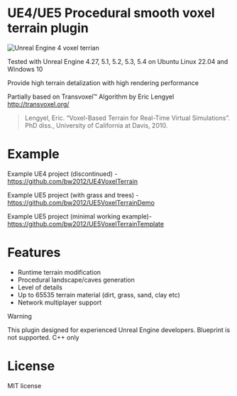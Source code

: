 # UE4/UE5 Procedural smooth voxel terrain plugin 

![Unreal Engine 4 voxel terrian](http://media.indiedb.com/images/games/1/51/50197/ezgif.com-video-to-gif_2.gif)

Tested with Unreal Engine 4.27, 5.1, 5.2, 5.3, 5.4 on Ubuntu Linux 22.04 and Windows 10

Provide high terrain detalization with high rendering performance

Partially based on Transvoxel™ Algorithm by Eric Lengyel http://transvoxel.org/ 

> Lengyel, Eric. “Voxel-Based Terrain for Real-Time Virtual Simulations”. PhD diss., University of California at Davis, 2010.

# Example
Example UE4 project (discontinued) - https://github.com/bw2012/UE4VoxelTerrain

Example UE5 project (with grass and trees) - https://github.com/bw2012/UE5VoxelTerrainDemo

Example UE5 project (minimal working example)- https://github.com/bw2012/UE5VoxelTerrainTemplate

# Features
* Runtime terrain modification
* Procedural landscape/caves generation
* Level of details
* Up to 65535 terrain material (dirt, grass, sand, clay etc)
* Network multiplayer support

> [!WARNING]  
> This plugin designed for experienced Unreal Engine developers. Blueprint is not supported. C++ only

# License
MIT license

